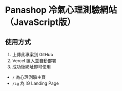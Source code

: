 # Panashop 冷氣心理測驗網站（JavaScript版）

## 使用方式
1. 上傳此專案到 GitHub
2. Vercel 匯入並自動部署
3. 成功後網址即可使用

- `/` 為心理測驗主頁
- `/ig` 為 IG Landing Page